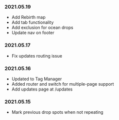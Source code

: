 ### 2021.05.19 ###

- Add Rebirth map
- Add tab functionality
- Add exclusion for ocean drops
- Update nav on footer

### 2021.05.17 ###

- Fix updates routing issue

### 2021.05.16 ###

- Updated to Tag Manager
- Added router and switch for multiple-page support
- Add updates page at /updates

### 2021.05.15 ###

- Mark previous drop spots when not repeating
